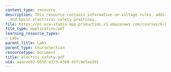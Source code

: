 ```yaml
---
content_type: resource
description: This resource contains information on voltage rules, additional cautions,
  and basic electrical safety practices.
file: https://ol-ocw-studio-app-production.s3.amazonaws.com/courses/6-071j-introduction-to-electronics-signals-and-measurement-spring-2006/aaacee926556e3234368e5fc9e5aa3d1_electric_safety.pdf
file_type: application/pdf
learning_resource_types:
- Labs
parent_title: Labs
parent_type: CourseSection
resourcetype: Document
title: electric_safety.pdf
uid: aaacee92-6556-e323-4368-e5fc9e5aa3d1
---
```

